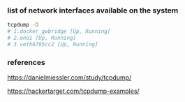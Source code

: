 
###  list of network interfaces available on the system
``` bash
tcpdump -D
# 1.docker_gwbridge [Up, Running]
# 2.eno1 [Up, Running]
# 3.veth6795cc2 [Up, Running]

```


### references

https://danielmiessler.com/study/tcpdump/

https://hackertarget.com/tcpdump-examples/
